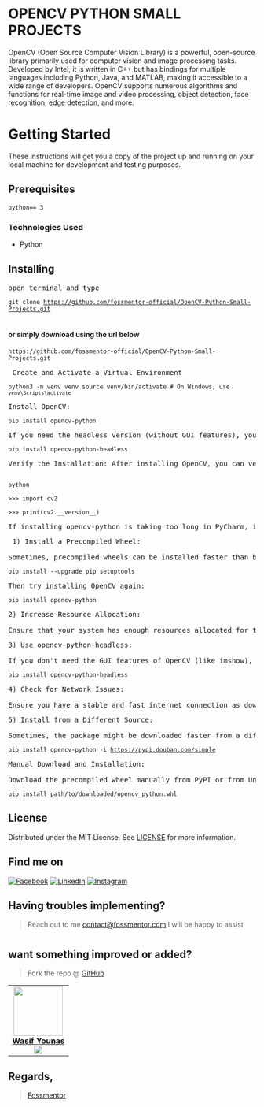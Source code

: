 # OPENCV PYTHON SMALL PROJECTS

OpenCV (Open Source Computer Vision Library) is a powerful, open-source library primarily used for computer vision and image processing tasks. Developed by Intel, it is written in C++ but has bindings for multiple languages including Python, Java, and MATLAB, making it accessible to a wide range of developers. OpenCV supports numerous algorithms and functions for real-time image and video processing, object detection, face recognition, edge detection, and more.

<h1>Getting Started</h1>
<p>These instructions will get you a copy of the project up and running on your local machine for development and testing purposes.</p>

<h2>Prerequisites</h2>
<code>python== 3</code>

### Technologies Used
- Python

<h2>Installing</h2>
<pre>open terminal and type</pre>

<code>git clone https://github.com/fossmentor-official/OpenCV-Python-Small-Projects.git</code><br><br>

<h4>or simply download using the url below</h4>
<code>https://github.com/fossmentor-official/OpenCV-Python-Small-Projects.git</code><br>

<pre> Create and Activate a Virtual Environment</pre>
<code>python3 -m venv venv
source venv/bin/activate # On Windows, use `venv\Scripts\activate`</code>

<pre>Install OpenCV:</pre>
<code>pip install opencv-python</code>

<pre>If you need the headless version (without GUI features), you can install opencv-python-headless: </pre>
<code>pip install opencv-python-headless</code>

<pre>Verify the Installation: After installing OpenCV, you can verify the installation by importing cv2 in a Python shell.</pre>
<code>
python<br/>
>>> import cv2 <br/>
>>> print(cv2.__version__)
</code>

<pre>If installing opencv-python is taking too long in PyCharm, it might be due to the process of building the package from source, which can be resource-intensive. Here are a few steps to troubleshoot and potentially resolve the issue: </pre>
<pre> 1) Install a Precompiled Wheel:

Sometimes, precompiled wheels can be installed faster than building from source. You can specify to install the precompiled version using pip. Ensure that you have pip and setuptools updated to the latest version:</pre>
<code>pip install --upgrade pip setuptools</code>

<pre>Then try installing OpenCV again:</pre>
<code>pip install opencv-python</code>

<pre>2) Increase Resource Allocation:<br/>
Ensure that your system has enough resources allocated for the build process. If you are running other heavy applications, close them to free up resources.</pre>

<pre>3) Use opencv-python-headless:<br/>
If you don't need the GUI features of OpenCV (like imshow), you can install opencv-python-headless which might be faster to install.
</pre>
<code>pip install opencv-python-headless</code>

<pre>4) Check for Network Issues:<br/>
Ensure you have a stable and fast internet connection as downloading large packages can take time on slow or unstable connections.
</pre>

<pre>5) Install from a Different Source:<br/>
Sometimes, the package might be downloaded faster from a different repository or mirror. You can specify an alternative PyPI mirror:
</pre>
<code>pip install opencv-python -i https://pypi.douban.com/simple</code>

<pre>Manual Download and Installation:<br/>
Download the precompiled wheel manually from PyPI or from Unofficial Windows Binaries for Python Extension Packages. Then install it using pip.
</pre>
<code>pip install path/to/downloaded/opencv_python.whl</code>

## License

Distributed under the MIT License. See [LICENSE](https://github.com/fossmentor-official/OpenCV-Python-Small-Projects/blob/main/LICENSE) for more information.


<!-- Actual text -->
## Find me on
[![Facebook][1.2]][1] [![LinkedIn][2.2]][2] [![Instagram][3.2]][3]

<!-- Icons -->

[1.2]: https://i.imgur.com/dqSkGWu.png (Facebook)
[2.2]: https://raw.githubusercontent.com/MartinHeinz/MartinHeinz/master/linkedin-3-16.png (LinkedIn)
[3.2]: https://i.imgur.com/TFy6wii.png (Instagram)

<!-- Links to my social media accounts -->
[1]: https://facebook.com/fossmentor
[2]: https://www.linkedin.com/in/fossmentor/
[3]: https://www.instagram.com/fossmentor.official/

## Having troubles implementing?
 > Reach out to me contact@fossmentor.com 
 I will be happy to assist 
# 
## want something improved or added?
  > Fork the repo @ [GitHub](https://github.com/fossmentor-official/OpenCV-Python-Small-Projects)

<table>
  <tr>
    <td align="center"><a href="https://github.com/fossmentor-official"><img src="https://avatars.githubusercontent.com/u/2519942?s=400&u=1e7714cb1cbe3437a527a877486c94611f0e7ab0&v=4" width="100px;" alt=""/><br />
    <b>Wasif Younas</b></a><br />
    <a href="https://github.com/fossmentor-official" title="github"><img src="https://img.shields.io/github/followers/fossmentor-official?style=social"></a>
    </td>
   <tr>
  <table>

## Regards,
 > [Fossmentor](https://fossmentor.com)